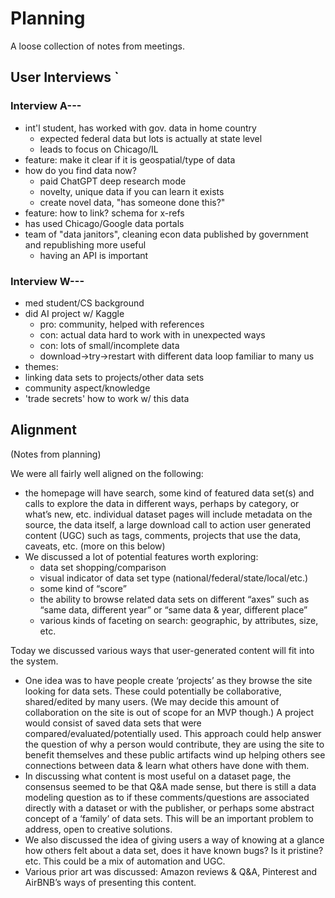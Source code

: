 # Planning

A loose collection of notes from meetings.

## User Interviews  `

### Interview A--- 

- int'l student, has worked with gov. data in home country
   - expected federal data but lots is actually at state level
   - leads to focus on Chicago/IL
- feature: make it clear if it is geospatial/type of data
- how do you find data now?
    - paid ChatGPT deep research mode
    - novelty, unique data if you can learn it exists
    - create novel data, "has someone done this?"
- feature: how to link? schema for x-refs
- has used Chicago/Google data portals
- team of "data janitors", cleaning econ data published by government and republishing more useful
  - having an API is important
  

### Interview W---

- med student/CS background
- did AI project w/ Kaggle
   - pro: community, helped with references
   - con: actual data hard to work with in unexpected ways
   - con: lots of small/incomplete data
   - download->try->restart with different data loop familiar to many us
- themes:
- linking data sets to projects/other data sets
- community aspect/knowledge
- 'trade secrets' how to work w/ this data

## Alignment

(Notes from planning)

We were all fairly well aligned on the following:

- the homepage will have search, some kind of featured data set(s) and calls to explore the data in different ways, perhaps by category, or what’s new, etc.
individual dataset pages will include metadata on the source, the data itself, a large download call to action
user generated content (UGC) such as tags, comments, projects that use the data, caveats, etc. (more on this below)
- We discussed a lot of potential features worth exploring:
  - data set shopping/comparison
  - visual indicator of data set type (national/federal/state/local/etc.)
  - some kind of “score”
  - the ability to browse related data sets on different “axes” such as “same data, different year” or “same data & year, different place”
  - various kinds of faceting on search: geographic, by attributes, size, etc.

Today we discussed various ways that user-generated content will fit into the system.

- One idea was to have people create ‘projects’ as they browse the site looking for data sets. These could potentially be collaborative, shared/edited by many users. (We may decide this amount of collaboration on the site is out of scope for an MVP though.) A project would consist of saved data sets that were compared/evaluated/potentially used.  This approach could help answer the question of why a person would contribute, they are using the site to benefit themselves and these public artifacts wind up helping others see connections between data & learn what others have done with them.
- In discussing what content is most useful on a dataset page, the consensus seemed to be that Q&A made sense, but there is still a data modeling question as to if these comments/questions are associated directly with a dataset or with the publisher, or perhaps some abstract concept of a ‘family’ of data sets. This will be an important problem to address, open to creative solutions.
- We also discussed the idea of giving users a way of knowing at a glance how others felt about a data set, does it have known bugs? Is it pristine? etc. This could be a mix of automation and UGC.
- Various prior art was discussed: Amazon reviews & Q&A, Pinterest and AirBNB’s ways of presenting this content.
